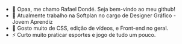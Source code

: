 - 👋 Opaa, me chamo Rafael Dondé. Seja bem-vindo ao meu github! 
- 👀 Atualmente trabalho na Softplan no cargo de Designer Gráfico - Jovem Aprendiz
- 💞️ Gosto muito de CSS, edição de vídeos, e Front-end no geral.  
- ⚡ Curto muito praticar esportes e jogo de tudo um pouco.

